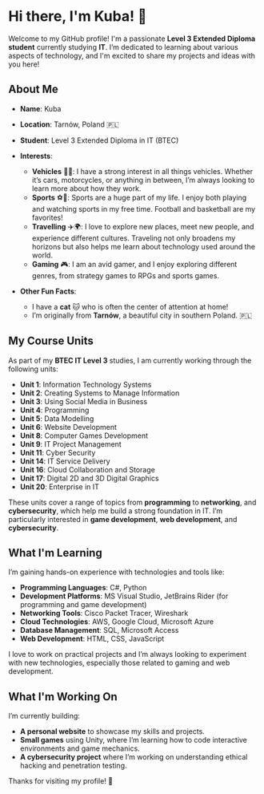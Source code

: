 # Hi there, I'm Kuba! 👋

Welcome to my GitHub profile! I'm a passionate **Level 3 Extended Diploma student** currently studying **IT**. I’m dedicated to learning about various aspects of technology, and I'm excited to share my projects and ideas with you here!

## About Me
- **Name**: Kuba
- **Location**: Tarnów, Poland 🇵🇱
- **Student**: Level 3 Extended Diploma in IT (BTEC)
- **Interests**:
  - **Vehicles** 🚗🚙: I have a strong interest in all things vehicles. Whether it’s cars, motorcycles, or anything in between, I’m always looking to learn more about how they work.
  - **Sports** ⚽🏀: Sports are a huge part of my life. I enjoy both playing and watching sports in my free time. Football and basketball are my favorites!
  - **Travelling** ✈️🌍: I love to explore new places, meet new people, and experience different cultures. Traveling not only broadens my horizons but also helps me learn about technology used around the world.
  - **Gaming** 🎮: I am an avid gamer, and I enjoy exploring different genres, from strategy games to RPGs and sports games.
  
- **Other Fun Facts**:
  - I have a **cat** 🐱 who is often the center of attention at home!
  - I’m originally from **Tarnów**, a beautiful city in southern Poland. 🇵🇱

## My Course Units
As part of my **BTEC IT Level 3** studies, I am currently working through the following units:
- **Unit 1**: Information Technology Systems
- **Unit 2**: Creating Systems to Manage Information
- **Unit 3**: Using Social Media in Business
- **Unit 4**: Programming
- **Unit 5**: Data Modelling
- **Unit 6**: Website Development
- **Unit 8**: Computer Games Development
- **Unit 9**: IT Project Management
- **Unit 11**: Cyber Security
- **Unit 14**: IT Service Delivery
- **Unit 16**: Cloud Collaboration and Storage
- **Unit 17**: Digital 2D and 3D Digital Graphics
- **Unit 20**: Enterprise in IT

These units cover a range of topics from **programming** to **networking**, and **cybersecurity**, which help me build a strong foundation in IT. I’m particularly interested in **game development**, **web development**, and **cybersecurity**.

## What I'm Learning
I’m gaining hands-on experience with technologies and tools like:
- **Programming Languages**: C#, Python
- **Development Platforms**: MS Visual Studio, JetBrains Rider (for programming and game development)
- **Networking Tools**: Cisco Packet Tracer, Wireshark
- **Cloud Technologies**: AWS, Google Cloud, Microsoft Azure
- **Database Management**: SQL, Microsoft Access
- **Web Development**: HTML, CSS, JavaScript

I love to work on practical projects and I’m always looking to experiment with new technologies, especially those related to gaming and web development.

## What I'm Working On
I’m currently building:
- **A personal website** to showcase my skills and projects.
- **Small games** using Unity, where I’m learning how to code interactive environments and game mechanics.
- **A cybersecurity project** where I’m working on understanding ethical hacking and penetration testing.

Thanks for visiting my profile! 🚀
